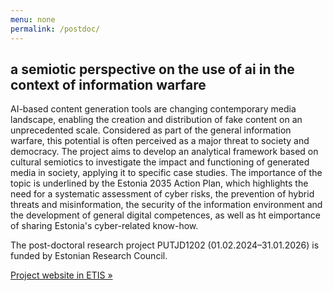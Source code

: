 ```yaml
---
menu: none
permalink: /postdoc/
---
```


## a semiotic perspective on the use of ai in the context of information warfare

AI-based content generation tools are changing contemporary media landscape, enabling the creation and distribution of fake content on an unprecedented scale. Considered as part of the general information warfare, this potential is often perceived as a major threat to society and democracy. The project aims to develop an analytical framework based on cultural semiotics to investigate the impact and functioning of generated media in society, applying it to specific case studies. The importance of the topic is underlined by the Estonia 2035 Action Plan, which highlights the need for a systematic assessment of cyber risks, the prevention of hybrid threats and misinformation, the security of the information environment and the development of general digital competences, as well as ht eimportance of sharing Estonia's cyber-related know-how.

The post-doctoral research project PUTJD1202 (01.02.2024–31.01.2026) is funded by Estonian Research Council.

[Project website in ETIS »](https://www.etis.ee/Portal/Projects/Display/52d888fe-7246-4743-9692-c716a6cdf2cd)
